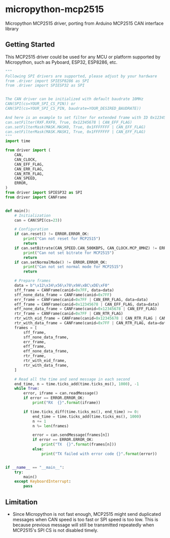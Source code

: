 # micropython-mcp2515

Micropython MCP2515 driver, porting from Arduino MCP2515 CAN interface library

## Getting Started

This MCP2515 driver could be used for any MCU or platform supported by Micropython, such as Pyboard, ESP32, ESP8286, etc.

```python
"""
Following SPI drivers are supported, please adjust by your hardware
from .driver import SPIESP8286 as SPI
from .driver import SPIESP32 as SPI


The CAN driver can be initialized with default baudrate 10MHz
CAN(SPI(cs=YOUR_SPI_CS_PIN)) or
CAN(SPI(cs=YOUR_SPI_CS_PIN, baudrate=YOUR_DESIRED_BAUDRATE))

And here is an example to set filter for extended frame with ID 0x12345678
can.setFilter(RXF.RXF0, True, 0x12345678 | CAN_EFF_FLAG)
can.setFilterMask(MASK.MASK0, True, 0x1FFFFFFF | CAN_EFF_FLAG)
can.setFilterMask(MASK.MASK1, True, 0x1FFFFFFF | CAN_EFF_FLAG)
"""
import time

from driver import (
    CAN,
    CAN_CLOCK,
    CAN_EFF_FLAG,
    CAN_ERR_FLAG,
    CAN_RTR_FLAG,
    CAN_SPEED,
    ERROR,
)
from driver import SPIESP32 as SPI
from driver import CANFrame


def main():
    # Initialization
    can = CAN(SPI(cs=23))

    # Configuration
    if can.reset() != ERROR.ERROR_OK:
        print("Can not reset for MCP2515")
        return
    if can.setBitrate(CAN_SPEED.CAN_500KBPS, CAN_CLOCK.MCP_8MHZ) != ERROR.ERROR_OK:
        print("Can not set bitrate for MCP2515")
        return
    if can.setNormalMode() != ERROR.ERROR_OK:
        print("Can not set normal mode for MCP2515")
        return

    # Prepare frames
    data = b"\x12\x34\x56\x78\x9A\xBC\xDE\xF0"
    sff_frame = CANFrame(canid=0x7FF, data=data)
    sff_none_data_frame = CANFrame(canid=0x7FF)
    err_frame = CANFrame(canid=0x7FF | CAN_ERR_FLAG, data=data)
    eff_frame = CANFrame(canid=0x12345678 | CAN_EFF_FLAG, data=data)
    eff_none_data_frame = CANFrame(canid=0x12345678 | CAN_EFF_FLAG)
    rtr_frame = CANFrame(canid=0x7FF | CAN_RTR_FLAG)
    rtr_with_eid_frame = CANFrame(canid=0x12345678 | CAN_RTR_FLAG | CAN_EFF_FLAG)
    rtr_with_data_frame = CANFrame(canid=0x7FF | CAN_RTR_FLAG, data=data)
    frames = [
        sff_frame,
        sff_none_data_frame,
        err_frame,
        eff_frame,
        eff_none_data_frame,
        rtr_frame,
        rtr_with_eid_frame,
        rtr_with_data_frame,
    ]

    # Read all the time and send message in each second
    end_time, n = time.ticks_add(time.ticks_ms(), 1000), -1
    while True:
        error, iframe = can.readMessage()
        if error == ERROR.ERROR_OK:
            print("RX  {}".format(iframe))

        if time.ticks_diff(time.ticks_ms(), end_time) >= 0:
            end_time = time.ticks_add(time.ticks_ms(), 1000)
            n += 1
            n %= len(frames)

            error = can.sendMessage(frames[n])
            if error == ERROR.ERROR_OK:
                print("TX  {}".format(frames[n]))
            else:
                print("TX failed with error code {}".format(error))


if __name__ == "__main__":
    try:
        main()
    except KeyboardInterrupt:
        pass
```

## Limitation

- Since Micropython is not fast enough, MCP2515 might send duplicated messages when CAN speed is too fast or SPI speed is too low. This is because previous message will still be transmitted repeatedly when MCP2515's SPI CS is not disabled timely.
